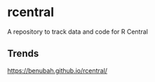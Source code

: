 # rcentral
A repository to track data and code for R Central

## Trends
https://benubah.github.io/rcentral/
